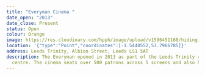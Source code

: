 ```yaml
---
title: "Everyman Cinema "
date_open: "2013"
date_close: Present
status: Open
colour: Orange
image: https://res.cloudinary.com/hpph/image/upload/v1596451168/hidinginplainsight/everyman.svg
location: '{"type":"Point","coordinates":[-1.5440552,53.7966785]}'
address: Leeds Trinity, Albion Street, Leeds LS1 5AT
description: The Everyman opened in 2013 as part of the Leeds Trinity retail
  centre. The cinema seats over 500 patrons across 5 screens and also has a bar.
---
```

